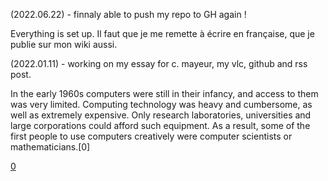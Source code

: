 (2022.06.22) - finnaly able to push my repo to GH again !

Everything is set up. Il faut que je me remette à écrire en française, que je publie sur mon wiki aussi.

(2022.01.11) - working on my essay for c. mayeur, my vlc, github and rss post.

In the early 1960s computers were still in their infancy, and access to them was very limited. Computing technology was heavy and cumbersome, as well as extremely expensive. Only research laboratories, universities and large corporations could afford such equipment. As a result, some of the first people to use computers creatively were computer scientists or mathematicians.[0]

[0](http://www.vam.ac.uk/content/articles/a/computer-art-history/)
